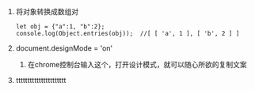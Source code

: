 1. 将对象转换成数组对

    ```
    let obj = {"a":1, "b":2};
    console.log(Object.entries(obj));  //[ [ 'a', 1 ], [ 'b', 2 ] ]
    ```

2. document.designMode = 'on'
   1. 在chrome控制台输入这个，打开设计模式，就可以随心所欲的复制文案
3. tttttttttttttttttttttt